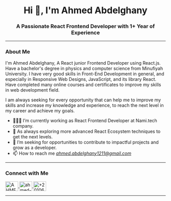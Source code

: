 <h1 align="center">Hi 👋, I'm Ahmed Abdelghany</h1>
<h3 align="center">A Passionate React Frontend Developer with 1+ Year of Experience</h3>

---


### About Me

I'm Ahmed Abdelghany, A React junior Frontend Developer using React.js. Have a bachelor's degree in physics and computer science from Minufiyah University. I have very good skills in Front-End Development in general, and especially in Responsive Web Designs, JavaScript, and its library React. Have completed many online courses and certificates to improve my skills in web development field.

I am always seeking for every opportunity that can help me to improve my skills and increase my knowledge and experience, to reach the next level in my career and achieve my goals.

- 👨🏻‍💻 I’m currently working as React Frontend Developer at Nami.tech company.
- 🌱 As always exploring more advanced React Ecosystem techniques to get the next levels.
- 💼 I’m seeking for opportunities to contribute to impactful projects and grow as a developer.
- 📫 How to reach me *ahmed.abdelghany1211@gmail.com*

---
	
### Connect with Me

<p align="left">
  <a href="https://www.facebook.com/AHMEDABDELGHANY01" target="blank">
    <img align="center" src="https://raw.githubusercontent.com/rahuldkjain/github-profile-readme-generator/master/src/images/icons/Social/facebook.svg" alt="AHMEDABDELGHANY01" height="30" width="40" />
  </a>
  <a href="https://www.linkedin.com/in/ahmed-abdelghany-276051279/" target="blank">
    <img align="center" src="https://raw.githubusercontent.com/rahuldkjain/github-profile-readme-generator/master/src/images/icons/Social/linked-in-alt.svg" alt="ahmed-abdelghany-276051279" height="30" width="40" />
  </a>
  <a href="https://wa.me/+201060170367" target="blank">
    <img align="center" src="https://raw.githubusercontent.com/rahuldkjain/github-profile-readme-generator/master/src/images/icons/Social/whatsapp.svg" alt="+201060170367" height="30" width="40" />
  </a>
</p>

---
